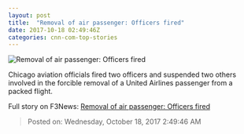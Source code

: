```yaml
---
layout: post
title:  "Removal of air passenger: Officers fired"
date: 2017-10-18 02:49:46Z
categories: cnn-com-top-stories
---
```


![Removal of air passenger: Officers fired](http://cdn.cnn.com/cnnnext/dam/assets/170413122559-mobapp-united-passenger-removed-super-tease.jpg)

Chicago aviation officials fired two officers and suspended two others involved in the forcible removal of a United Airlines passenger from a packed flight.


Full story on F3News: [Removal of air passenger: Officers fired](http://www.f3nws.com/n/ZcqJjE)

> Posted on: Wednesday, October 18, 2017 2:49:46 AM
